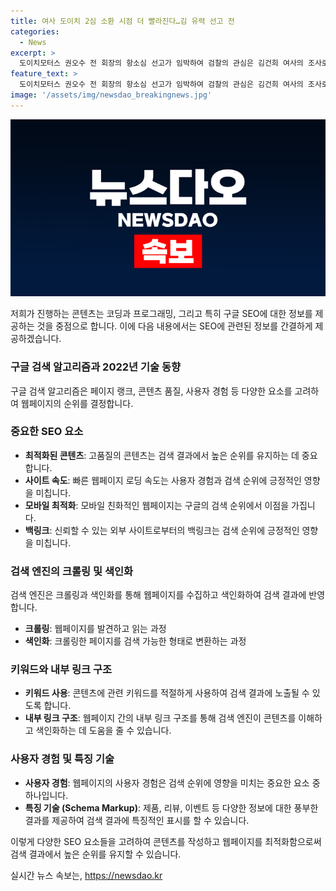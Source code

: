 ```yaml
---
title: 여사 도이치 2심 소환 시점 더 빨라진다…김 유력 선고 전
categories:
  - News
excerpt: >
  도이치모터스 권오수 전 회장의 항소심 선고가 임박하여 검찰의 관심은 김건희 여사의 조사로 이동되고 있습니다. 검찰은 김 여사 조사 시기를 선고 이후로 계획했으나, 이를 변경해 선고 이전에 조사할 예정으로 전해졌습니다. 검찰은 이에 대한 방침을 이번 달 말이나 다음 달 초에 결정할 예정이며, 소환 조사 형태로 진행될 것으로 보입니다. 또한, 김 여사의 조사 시점이 앞당겨진 것은 검찰총장 임기와 국정감사 등의 판단에 의한 것으로 보입니다.
feature_text: >
  도이치모터스 권오수 전 회장의 항소심 선고가 임박하여 검찰의 관심은 김건희 여사의 조사로 이동되고 있습니다. 검찰은 김 여사 조사 시기를 선고 이후로 계획했으나, 이를 변경해 선고 이전에 조사할 예정으로 전해졌습니다. 검찰은 이에 대한 방침을 이번 달 말이나 다음 달 초에 결정할 예정이며, 소환 조사 형태로 진행될 것으로 보입니다. 또한, 김 여사의 조사 시점이 앞당겨진 것은 검찰총장 임기와 국정감사 등의 판단에 의한 것으로 보입니다.
image: '/assets/img/newsdao_breakingnews.jpg'
---
```


<p><img src="/assets/img/newsdao_breakingnews.jpg" alt="flaretime 속보" /></p>

<p>저희가 진행하는 콘텐츠는 코딩과 프로그래밍, 그리고 특히 구글 SEO에 대한 정보를 제공하는 것을 중점으로 합니다. 이에 다음 내용에서는 SEO에 관련된 정보를 간결하게 제공하겠습니다. </p>

<h3>구글 검색 알고리즘과 2022년 기술 동향</h3>

<p>구글 검색 알고리즘은 페이지 랭크, 콘텐츠 품질, 사용자 경험 등 다양한 요소를 고려하여 웹페이지의 순위를 결정합니다.</p>

<h3>중요한 SEO 요소</h3>

<ul>
<li><strong>최적화된 콘텐츠</strong>: 고품질의 콘텐츠는 검색 결과에서 높은 순위를 유지하는 데 중요합니다.</li>
<li><strong>사이트 속도</strong>: 빠른 웹페이지 로딩 속도는 사용자 경험과 검색 순위에 긍정적인 영향을 미칩니다.</li>
<li><strong>모바일 최적화</strong>: 모바일 친화적인 웹페이지는 구글의 검색 순위에서 이점을 가집니다.</li>
<li><strong>백링크</strong>: 신뢰할 수 있는 외부 사이트로부터의 백링크는 검색 순위에 긍정적인 영향을 미칩니다.</li>
</ul>

<h3>검색 엔진의 크롤링 및 색인화</h3>

<p>검색 엔진은 크롤링과 색인화를 통해 웹페이지를 수집하고 색인화하여 검색 결과에 반영합니다.</p>

<ul>
<li><strong>크롤링</strong>: 웹페이지를 발견하고 읽는 과정</li>
<li><strong>색인화</strong>: 크롤링한 페이지를 검색 가능한 형태로 변환하는 과정</li>
</ul>

<h3>키워드와 내부 링크 구조</h3>

<ul>
<li><strong>키워드 사용</strong>: 콘텐츠에 관련 키워드를 적절하게 사용하여 검색 결과에 노출될 수 있도록 합니다.</li>
<li><strong>내부 링크 구조</strong>: 웹페이지 간의 내부 링크 구조를 통해 검색 엔진이 콘텐츠를 이해하고 색인화하는 데 도움을 줄 수 있습니다.</li>
</ul>

<h3>사용자 경험 및 특징 기술</h3>

<ul>
<li><strong>사용자 경험</strong>: 웹페이지의 사용자 경험은 검색 순위에 영향을 미치는 중요한 요소 중 하나입니다.</li>
<li><strong>특징 기술 (Schema Markup)</strong>: 제품, 리뷰, 이벤트 등 다양한 정보에 대한 풍부한 결과를 제공하여 검색 결과에 특징적인 표시를 할 수 있습니다.</li>
</ul>

<p>이렇게 다양한 SEO 요소들을 고려하여 콘텐츠를 작성하고 웹페이지를 최적화함으로써 검색 결과에서 높은 순위를 유지할 수 있습니다.</p>
실시간 뉴스 속보는, <a href="https://newsdao.kr" rel="dofollow">https://newsdao.kr</a>


